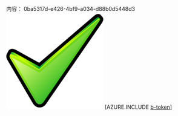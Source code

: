 内容︰ 0ba5317d-e426-4bf9-a034-d88b0d5448d3![图像](0afe39ab-f1e2-4b90-8b8a-7c6a6b6dcd78.png)
[AZURE.INCLUDE [b-token](8195c3b8-0aea-477d-be4c-7fc9307d89cd.md)]
